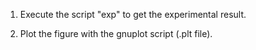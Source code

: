 1. Execute the script "exp" to get the experimental result.

2. Plot the figure with the gnuplot script (.plt file).
